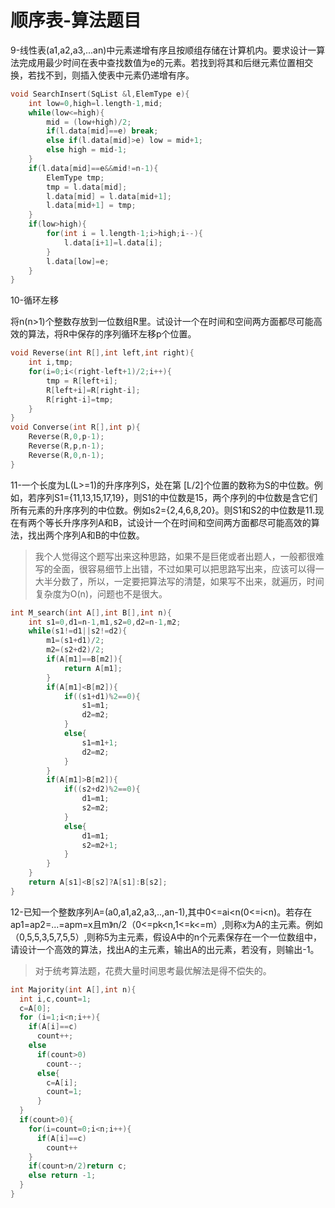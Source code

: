 # 顺序表-算法题目

9-线性表\(a1,a2,a3,...an\)中元素递增有序且按顺组存储在计算机内。要求设计一算法完成用最少时间在表中查找数值为e的元素。若找到将其和后继元素位置相交换，若找不到，则插入使表中元素仍递增有序。

```cpp
void SearchInsert(SqList &l,ElemType e){    
    int low=0,high=l.length-1,mid;
    while(low<=high){
        mid = (low+high)/2;
        if(l.data[mid]==e) break;
        else if(l.data[mid]>e) low = mid+1;
        else high = mid-1;
    }
    if(l.data[mid]==e&&mid!=n-1){
        ElemType tmp;
        tmp = l.data[mid];
        l.data[mid] = l.data[mid+1];
        l.data[mid+1] = tmp;
    }
    if(low>high){
        for(int i = l.length-1;i>high;i--){
            l.data[i+1]=l.data[i];
        }
        l.data[low]=e;
    }
}
```

10-循环左移

将n\(n&gt;1\)个整数存放到一位数组R里。试设计一个在时间和空间两方面都尽可能高效的算法，将R中保存的序列循环左移p个位置。

```c
void Reverse(int R[],int left,int right){
    int i,tmp;
    for(i=0;i<(right-left+1)/2;i++){
        tmp = R[left+i];
        R[left+i]=R[right-i];
        R[right-i]=tmp;
    }
}
void Converse(int R[],int p){
    Reverse(R,0,p-1);
    Reverse(R,p,n-1);
    Reverse(R,0,n-1);
}
```

11-一个长度为L\(L&gt;=1\)的升序序列S，处在第 \[L/2\]个位置的数称为S的中位数。例如，若序列S1={11,13,15,17,19}，则S1的中位数是15，两个序列的中位数是含它们所有元素的升序序列的中位数。例如s2={2,4,6,8,20}。则S1和S2的中位数是11.现在有两个等长升序序列A和B，试设计一个在时间和空间两方面都尽可能高效的算法，找出两个序列A和B的中位数。

> 我个人觉得这个题写出来这种思路，如果不是巨佬或者出题人，一般都很难写的全面，很容易细节上出错，不过如果可以把思路写出来，应该可以得一大半分数了，所以，一定要把算法写的清楚，如果写不出来，就遍历，时间复杂度为O\(n\)，问题也不是很大。

```c
int M_search(int A[],int B[],int n){
    int s1=0,d1=n-1,m1,s2=0,d2=n-1,m2;
    while(s1!=d1||s2!=d2){
        m1=(s1+d1)/2;
        m2=(s2+d2)/2;
        if(A[m1]==B[m2]){
            return A[m1];
        }
        if(A[m1]<B[m2]){
            if((s1+d1)%2==0){
                s1=m1;
                d2=m2;
            }
            else{
                s1=m1+1;
                d2=m2;
            }
        }
        if(A[m1]>B[m2]){
            if((s2+d2)%2==0){
                d1=m1;
                s2=m2;
            }
            else{
                d1=m1;
                s2=m2+1;
            }
        }
    }
    return A[s1]<B[s2]?A[s1]:B[s2];
}
```



12-已知一个整数序列A=\(a0,a1,a2,a3,..,an-1\),其中0&lt;=ai&lt;n\(0&lt;=i&lt;n\)。若存在ap1=ap2=...=apm=x且m》n/2（0&lt;=pk&lt;n,1&lt;=k&lt;=m）,则称x为A的主元素。例如（0,5,5,3,5,7,5,5）,则称5为主元素，假设A中的n个元素保存在一个一位数组中，请设计一个高效的算法，找出A的主元素，输出A的出元素，若没有，则输出-1。

> 对于统考算法题，花费大量时间思考最优解法是得不偿失的。

```c
int Majority(int A[],int n){
  int i,c,count=1;
  c=A[0];
  for (i=1;i<n;i++){
    if(A[i]==c)
      count++;
    else
      if(count>0)
        count--;
      else{
        c=A[i];
        count=1;
      }
  }
  if(count>0){
    for(i=count=0;i<n;i++){
      if(A[i]==c)
        count++
    }
    if(count>n/2)return c;
    else return -1;
  }
}
```

